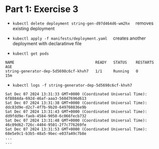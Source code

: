 # Part 1: Exercise 3


* ```kubectl delete deployment string-gen-d97d464d6-wm2hx  ``` removes existing deployment

* ```kubectl apply -f manifests/deployment.yaml  ``` creates another deployment with declaratinve file

* ```kubectl get pods ```  

```
NAME                                    READY   STATUS    RESTARTS   AGE
string-generator-dep-5d5698c6cf-khvh7   1/1     Running   0          15m    

```


* ```kubectl logs -f string-generator-dep-5d5698c6cf-khvh7 ```

```
Sat Dec 07 2024 13:31:33 GMT+0000 (Coordinated Universal Time): 6f8884da-692d-46af-aaa3-560d7696d613
Sat Dec 07 2024 13:31:38 GMT+0000 (Coordinated Universal Time): ddc83d9e-d2c7-4f7b-9b20-649760836e9b
Sat Dec 07 2024 13:31:43 GMT+0000 (Coordinated Universal Time): dd9fdd9e-faeb-4584-9050-6c066fecb732
Sat Dec 07 2024 13:31:48 GMT+0000 (Coordinated Universal Time): 46c09d62-726c-4404-9501-2f7c776269fe
Sat Dec 07 2024 13:31:53 GMT+0000 (Coordinated Universal Time): 68e5e9c1-b3b5-48a5-9bec-e037a49c7b8e
...
...

 ```
